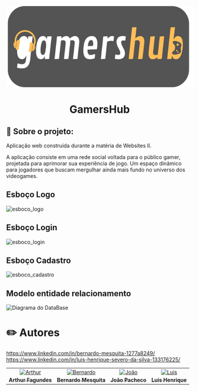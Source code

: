 <p align="center">
  <a href="https://discord.gg/he4rt">
    <img src="./img/logo.png" height="220">
  </a>
</p>

<h1 align="center">
GamersHub
</h1>

## 📖 Sobre o projeto:

Aplicação web construída durante a matéria de Websites II.

A aplicação consiste em uma rede social voltada para o público gamer, projetada para aprimorar sua experiência de jogo. Um espaço dinâmico para jogadores que buscam mergulhar ainda mais fundo no universo dos videogames.

## Esboço Logo

![esboco_logo](https://github.com/arthurfagundes/gamershub/assets/64553764/e47f55ac-88dc-4930-89a4-2bdce6ca8315)

## Esboço Login

![esboco_login](https://github.com/arthurfagundes/gamershub/assets/64553764/9f8d6425-2295-4d30-be9e-45a189c85d5d)

## Esboço Cadastro

![esboco_cadastro](https://github.com/arthurfagundes/gamershub/assets/64553764/35efa5d2-140a-4c44-869d-0909084637c3)

## Modelo entidade relacionamento
![Diagrama do DataBase](https://github.com/arthurfagundes/gamershub/assets/64553764/c13c7376-127c-46ce-b2f6-91a3674b94a4)


# ✏️ Autores


<table>
<tr>
    <td align="center" style="word-wrap: break-word; width: 150.0; height: 150.0">
        <a href=https://github.com/arthuurfagundes>
            <img src=https://avatars.githubusercontent.com/u/64553764?v=4 width="100;"  alt=Arthur Fagundes/>
            <br />
            <sub style="font-size:14px"><b>Arthur Fagundes</b></sub>
        </a>
    </td>
    <td align="center" style="word-wrap: break-word; width: 150.0; height: 150.0">
        <a href=https://github.com/BeeMesquitaa>
            <img src=https://avatars.githubusercontent.com/u/121141327?v=4 width="100;"  alt=Bernardo Mesquita/>
            <br />
            <sub style="font-size:14px"><b>Bernardo Mesquita</b></sub>
        </a>
    </td>
    <td align="center" style="word-wrap: break-word; width: 150.0; height: 150.0">
        <a href=https://github.com/joaopacheco200>
            <img src=https://avatars.githubusercontent.com/u/83031001?v=4 width="100;"  alt=João Pacheco/>
            <br />
            <sub style="font-size:14px"><b>João Pacheco</b></sub>
        </a>
    </td>
    <td align="center" style="word-wrap: break-word; width: 150.0; height: 150.0">
        <a href=https://github.com/LuisiTxrror>
            <img src=https://avatars.githubusercontent.com/u/127360853?v=4 width="100;"  alt=Luis Henrique />
            <br />
            <sub style="font-size:14px"><b>Luis Henrique</b></sub>
        </a>
    </td>


https://www.linkedin.com/in/bernardo-mesquita-1277a8249/
https://www.linkedin.com/in/luis-henrique-severo-da-silva-133176225/

